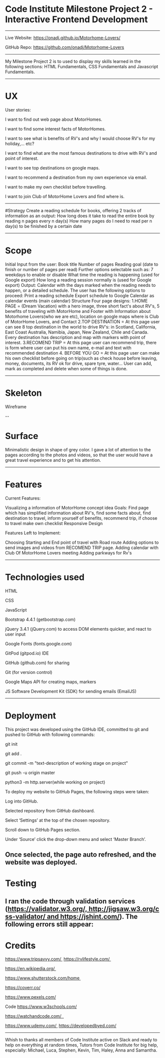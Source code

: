 # Code Institute Milestone Project 2 - Interactive Frontend Development

---

Live Website: https://onadj.github.io/Motorhome-Lovers/

GitHub Repo: https://github.com/onadj/Motorhome-Lovers

---

My Milestone Project 2 is to used to display my skills learned in the following sections: HTML Fundamentals, CSS Fundamentals and  Javascript Fundamentals.

---

# UX

User stories:

I want to find out web page about MotorHomes.

I want to find some interest facts of MotorHomes.

I want to see what is benefits of RV's and why I would choose RV's for my holiday,... etc?

I want to find what are the most famous destinations to drive with RV's and point of interest.

I want to see top destinations on google maps.

I want to recommend a destination from my own experience via email.

I want to make my own checklist before travelling.

I want to join Club of MotorHome Lovers and find where is.

---

#Strategy
Create a reading schedule for books, offering 2 tracks of information as an output:
How long does it take to read the entire book by reading n pages every n day(s)
How many pages do I need to read per n day(s) to be finished by a certain date

---

# Scope

Initial Input from the user:
Book title
Number of pages
Reading goal (date to finish or number of pages per read)
Further options selectable such as:
7 weekdays to enable or disable
What time the reading is happening (used for Google export)
How long a reading session normally is (used for Google export)
Output: Calendar with the days marked when the reading needs to happen, or a detailed schedule. The user has the following options to proceed:
Print a reading schedule
Export schedule to Google Calendar as calendar events (main calendar)
Structure
Four page designs:
 1.HOME PAGE =  (Dream Vacation) with a hero image, three short fact's about RV's, 5 benefits of traveling with MotorHome and Footer with Information about Motorhome Lovers(who we are etc), location on google maps where is Club of MotorHome Lovers, and Contact
 2.TOP DESTINATION = At this page user can see 8 top destination in the world to drive RV's:  in Scotland, California, East Coast Australia, Namibia, Japan, New Zealand, Chile and Canada. Every destination has description and map with markers with point of interest.
 3.RECOMEND TRIP = At this page user can recommend trip, there is form where user can put his own name, e-mail and text with recommended destination
 4. BEFORE YOU GO = At this page user can make his own checklist before going on trip(such as check house before leaving, money, documents, its RV ok for drive, spare tyre, water... User can add, mark as completed and delete when some of things is done.

---

# Skeleton
Wireframe

--

# Surface

Minimalistic design in shape of grey color.
I gave a lot of attention to the pages according to the photos and videos, so that the user would have a great travel experience and to get his attention.

---

# Features

Current Features:

Visualizing a information of MotorHome concept idea
Goals: Find page which has simplified information about RV's, find some facts about, find destination to travel, inform yourself of benefits, recommend trip, if choose to travel make own checklist
Responsive Design


Features Left to Implement:

Choosing Starting and End point of travel with Road route
Adding options to send images and videos from  RECOMEND TRIP page.
Adding calendar with Club Of MotorHome Lovers meeting
Adding parkways for Rv's

---

# Technologies used

HTML

CSS

JavaScript

Bootstrap 4.4.1 (getbootstrap.com)

jQuery 3.4.1 (jQuery.com) to access DOM elements quicker, and react to user input

Google Fonts (fonts.google.com)

GitPod (gitpod.io) IDE

GitHub (github.com) for sharing

Git (for version control)

Google Maps API for creating maps, markers

JS Software Development Kit (SDK) for sending emails (EmailJS)

---

# Deployment

This project was developed using the GitHub IDE, committed to git and pushed to GitHub
with following commands:

git init 

git add .

git commit -m "text-description of working stage on project"

git push -u origin master

python3 -m http.server(while working on project)


To deploy my website to GitHub Pages, the following steps were taken:

Log into GitHub.

Selected repository from GitHub dashboard.

Select ‘Settings’ at the top of the chosen repository.

Scroll down to GitHub Pages section.

Under ‘Source’ click the drop-down menu and select ‘Master Branch’.

Once selected, the page auto refreshed, and the website was deployed.
---

# Testing

I ran the code through validation services (https://validator.w3.org/, http://jigsaw.w3.org/css-validator/ and https://jshint.com/). The following errors still appear:
---

# Credits

https://www.tripsavvy.com/ 
https://rvlifestyle.com/ 

https://en.wikipedia.org/ 

https://www.shutterstock.com/home 

https://coverr.co/

https://www.pexels.com/ 


Code
https://www.w3schools.com/ 

https://watchandcode.com/  

https://www.udemy.com/ 
https://developedbyed.com/ 

---

Whish to thanks all members of Code Institute active on Slack and ready to help on everything at random times, Tutors from Code Institute for big help, especially: Michael, Luca, Stephen, Kevin, Tim, Haley, Anna and Samantha.


